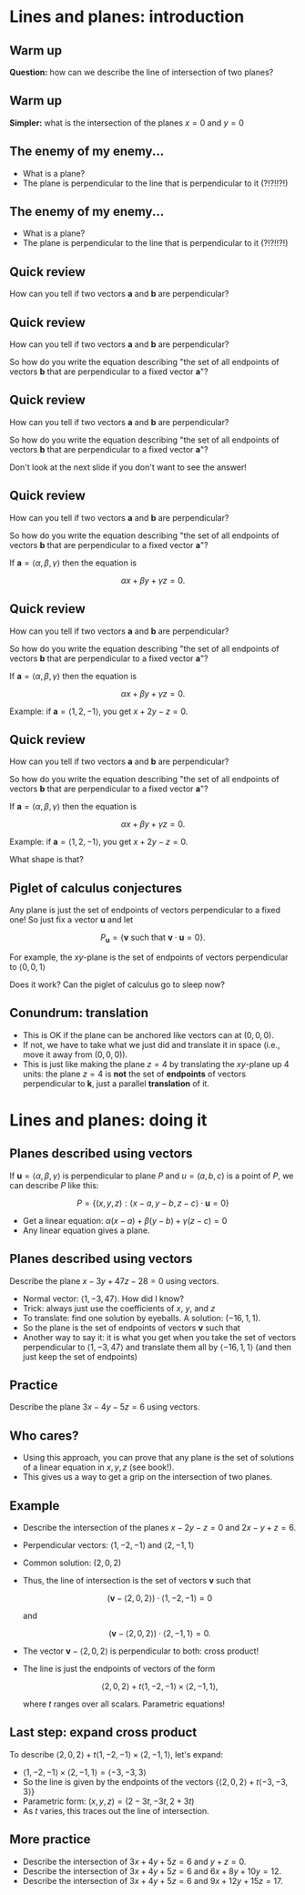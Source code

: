 Lines and planes: introduction
==============================

Warm up
-------

**Question:** how can we describe the line of intersection of two
planes?

<div id="warm-up"></div>
<script>
(function(){
var scene = new MathScene("warm-up");
scene.scene.add(new THREE.AxisHelper(3));
scene.camera.position.set(6, 8, 4);
var plane1 = new PlaneShadowModel({
  normal: [3, 4, 5],
  position: [0, 0, 0],
  color: 0xaaaa00
  });
var plane2 = new PlaneShadowModel({
  normal: [-3, 5, 0],
  position: [0, 0, 0],
  color: 0x00aaaa
  });
  MathModel.embedInScene(plane1, scene);
  MathModel.embedInScene(plane2, scene);
  scene.render();
}());
</script>


Warm up
-------

**Simpler:** what is the intersection of the planes $x=0$ and $y=0$

<div id="simple"></div>
<script>
(function(){
var scene = new MathScene("simple");
scene.scene.add(new THREE.AxisHelper(3));
scene.camera.position.set(6, 8, 4);
var plane1 = new PlaneShadowModel({
  normal: [1, 0, 0],
  position: [0, 0, 0],
  color: 0xaaaa00
  });
var plane2 = new PlaneShadowModel({
  normal: [0, 1, 0],
  position: [0, 0, 0],
  color: 0x00aaaa
  });
  MathModel.embedInScene(plane1, scene);
  MathModel.embedInScene(plane2, scene);
  scene.render();
}());
</script>


The enemy of my enemy...
------------------------

-   What is a plane?
-   The plane is perpendicular to the line that is perpendicular to it
    (?!?!!?!)

The enemy of my enemy...
------------------------

-   What is a plane?
-   The plane is perpendicular to the line that is perpendicular to it
    (?!?!!?!)

Quick review
------------

How can you tell if two vectors $\mathbf a$ and $\mathbf b$ are
perpendicular?

Quick review
------------

How can you tell if two vectors $\mathbf a$ and $\mathbf b$ are
perpendicular?

So how do you write the equation describing "the set of all endpoints of
vectors $\mathbf b$ that are perpendicular to a fixed vector
$\mathbf a$"?

Quick review
------------

How can you tell if two vectors $\mathbf a$ and $\mathbf b$ are
perpendicular?

So how do you write the equation describing "the set of all endpoints of
vectors $\mathbf b$ that are perpendicular to a fixed vector
$\mathbf a$"?

Don't look at the next slide if you don't want to see the answer!

Quick review
------------

How can you tell if two vectors $\mathbf a$ and $\mathbf b$ are
perpendicular?

So how do you write the equation describing "the set of all endpoints of
vectors $\mathbf b$ that are perpendicular to a fixed vector
$\mathbf a$"?

If $\mathbf a=\langle \alpha,\beta,\gamma\rangle$ then the
equation is

$$\alpha x+\beta y+\gamma z = 0.$$

Quick review
------------

How can you tell if two vectors $\mathbf a$ and $\mathbf b$ are
perpendicular?

So how do you write the equation describing "the set of all endpoints of
vectors $\mathbf b$ that are perpendicular to a fixed vector
$\mathbf a$"?

If $\mathbf a=\langle \alpha,\beta,\gamma\rangle$ then the
equation is

$$\alpha x+\beta y+\gamma z = 0.$$

Example: if $\mathbf a=\langle 1, 2, -1\rangle$, you get
$x+2y-z=0$.

Quick review
------------

How can you tell if two vectors $\mathbf a$ and $\mathbf b$ are
perpendicular?

So how do you write the equation describing "the set of all endpoints of
vectors $\mathbf b$ that are perpendicular to a fixed vector
$\mathbf a$"?

If $\mathbf a=\langle \alpha,\beta,\gamma\rangle$ then the
equation is

$$\alpha x+\beta y+\gamma z = 0.$$

Example: if $\mathbf a=\langle 1, 2, -1\rangle$, you get
$x+2y-z=0$.

What shape is that?

Piglet of calculus conjectures
------------------------------

Any plane is just the set of endpoints of vectors perpendicular to a
fixed one! So just fix a vector $\mathbf u$ and let

$$P_{\mathbf u}=\{\mathbf v\textrm{ such that }\mathbf
v\cdot\mathbf u=0\}.$$

For example, the $xy$-plane is the set of endpoints of vectors
perpendicular to $\langle 0,0,1\rangle$

Does it work? Can the piglet of calculus go to sleep now?

Conundrum: translation
----------------------

-   This is OK if the plane can be anchored like vectors can at
    $(0,0,0)$.
-   If not, we have to take what we just did and translate it in space
    (i.e., move it away from $(0,0,0)$).
-   This is just like making the plane $z=4$ by translating the
    $xy$-plane up $4$ units: the plane $z=4$ is **not** the set of
    **endpoints** of vectors perpendicular to $\mathbf k$, just a
    parallel **translation** of it.

Lines and planes: doing it
==========================

Planes described using vectors
------------------------------

If $\mathbf u=\langle\alpha, \beta,\gamma\rangle$ is
perpendicular to plane $P$ and $u=(a,b,c)$ is a point of $P$, we
can describe $P$ like this:

$$P=\{(x,y,z):\langle x-a, y-b, z-c\rangle\cdot\mathbf u=0\}$$

-   Get a linear equation: $\alpha(x-a)+\beta(y-b)+\gamma(z-c)=0$
-   Any linear equation gives a plane.

Planes described using vectors
------------------------------

Describe the plane $x-3y+47z-28=0$ using vectors.

-   Normal vector: $\langle 1,-3,47\rangle$. How did I know?
-   Trick: always just use the coefficients of $x$, $y$, and $z$
-   To translate: find one solution by eyeballs. A solution:
    $(-16,1,1)$.
-   So the plane is the set of endpoints of vectors $\mathbf v$ such
    that
-   Another way to say it: it is what you get when you take the set of
    vectors perpendicular to $\langle 1, -3, 47\rangle$ and
    translate them all by $\langle -16, 1, 1\rangle$ (and then just
    keep the set of endpoints)

Practice
--------

Describe the plane $3x-4y-5z=6$ using vectors.

Who cares?
----------

-   Using this approach, you can prove that any plane is the set of
    solutions of a linear equation in $x,y,z$ (see book!).
-   This gives us a way to get a grip on the intersection of two planes.

Example
-------

-   Describe the intersection of the planes $x-2y-z=0$ and
    $2x-y+z=6$.
-   Perpendicular vectors: $\langle 1,-2,-1\rangle$ and $\langle
    2,-1,1\rangle$
-   Common solution: $(2,0,2)$
-   Thus, the line of intersection is the set of vectors $\mathbf v$
    such that

    $$(\mathbf v-\langle 2,0,2\rangle)\cdot\langle
    1,-2,-1\rangle=0$$

    and

    $$(\mathbf v-\langle 2,0,2\rangle)\cdot\langle
    2,-1,1\rangle=0.$$

-   The vector $\mathbf v-\langle 2,0,2\rangle$ is perpendicular to
    both: cross product!
-   The line is just the endpoints of vectors of the form

    $$\langle 2,0,2\rangle+t\langle 1,-2,-1\rangle\times\langle
    2,-1,1\rangle,$$

    where $t$ ranges over all scalars. Parametric equations!

Last step: expand cross product
-------------------------------

To describe $\langle 2,0,2\rangle+t\langle
1,-2,-1\rangle\times\langle 2,-1,1\rangle$, let's expand:

-   $\langle 1,-2,-1\rangle\times\langle 2,-1,1\rangle=\langle
    -3,-3,3\rangle$
-   So the line is given by the endpoints of the vectors $\{\langle
    2,0,2\rangle+t\langle -3,-3,3\rangle\}$
-   Parametric form: $(x,y,z)=(2-3t,-3t,2+3t)$
-   As $t$ varies, this traces out the line of intersection.

More practice
-------------

-   Describe the intersection of $3x+4y+5z=6$ and $y+z=0$.
-   Describe the intersection of $3x+4y+5z=6$ and $6x+8y+10y=12$.
-   Describe the intersection of $3x+4y+5z=6$ and $9x+12y+15z=17$.
